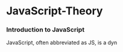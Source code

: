 # JavaScript-Theory



### Introduction to JavaScript

JavaScript, often abbreviated as JS, is a dyn